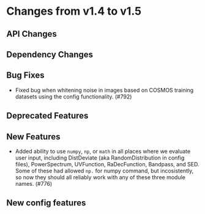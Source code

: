 Changes from v1.4 to v1.5
=========================

API Changes
-----------



Dependency Changes
------------------



Bug Fixes
---------

- Fixed bug when whitening noise in images based on COSMOS training datasets
  using the config functionality. (#792)

Deprecated Features
-------------------



New Features
------------

- Added ability to use `numpy`, `np`, or `math` in all places where we evaluate
  user input, including DistDeviate (aka RandomDistribution in config files),
  PowerSpectrum, UVFunction, RaDecFunction, Bandpass, and SED.  Some of these
  had allowed `np.` for numpy command, but incosistently, so now they should
  all reliably work with any of these three module names. (#776)


New config features
-------------------


